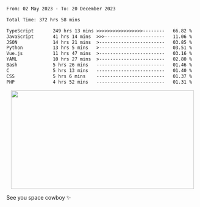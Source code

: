 
 <!--START_SECTION:waka-->

```txt
From: 02 May 2023 - To: 20 December 2023

Total Time: 372 hrs 58 mins

TypeScript       249 hrs 13 mins >>>>>>>>>>>>>>>>>--------   66.82 %
JavaScript       41 hrs 14 mins  >>>----------------------   11.06 %
JSON             14 hrs 21 mins  >------------------------   03.85 %
Python           13 hrs 5 mins   >------------------------   03.51 %
Vue.js           11 hrs 47 mins  >------------------------   03.16 %
YAML             10 hrs 27 mins  >------------------------   02.80 %
Bash             5 hrs 26 mins   -------------------------   01.46 %
C                5 hrs 13 mins   -------------------------   01.40 %
CSS              5 hrs 6 mins    -------------------------   01.37 %
PHP              4 hrs 52 mins   -------------------------   01.31 %
```

<!--END_SECTION:waka-->
 
 
 <!--
 <p align="center">
           <img src="https://wakatime.com/share/@b21fb822-1b1e-4a56-b3ac-d647f03795fd/3d8fc332-54a6-4d29-9469-965955d6e018.svg"/>
 </p>
 <p align="center">
  <img src="https://wakatime.com/share/@b21fb822-1b1e-4a56-b3ac-d647f03795fd/5d7b153c-4137-40c1-8270-25e516f9619c.svg"/>
 </p>
 -->
 <div style="display: flex; width: 100%; justify-content:center;">
   <img align="center" src="https://media.giphy.com/media/11KzOet1ElBDz2/giphy.gif" width="480" height="258" /> 

 </div>

See you space cowboy ✨ 


 

